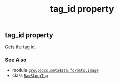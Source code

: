 ﻿---
title: tag_id property
second_title: GroupDocs.Metadata for Python via .NET API References
description: 
type: docs
url: /python-net/groupdocs.metadata.formats.image/rawslongtag/tag_id/
is_root: false
weight: 60
---

## tag_id property


Gets the tag id.

### See Also
* module [`groupdocs.metadata.formats.image`](../../)
* class [`RawSLongTag`](/metadata/python-net/groupdocs.metadata.formats.image/rawslongtag)
